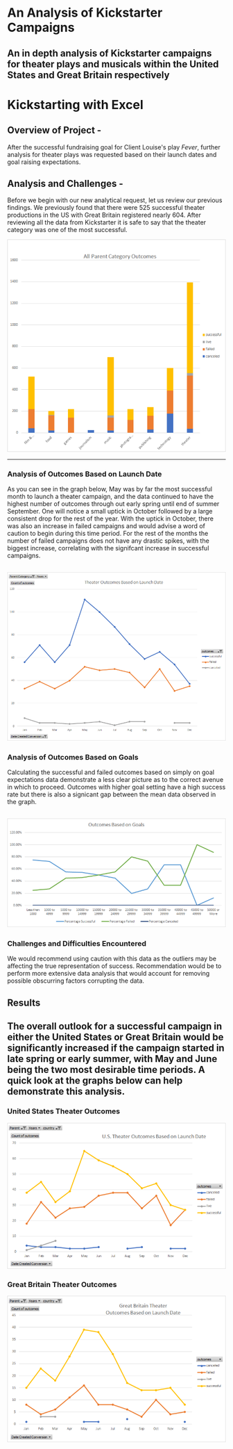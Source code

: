 # An Analysis of Kickstarter Campaigns
An in depth analysis of Kickstarter campaigns for theater plays and musicals within the United States and Great Britain respectively
---
# Kickstarting with Excel

## Overview of Project -
After the successful fundraising goal for Client Louise's play *Fever*, further analysis for theater plays was requested based on their launch dates and goal raising expectations.  



## Analysis and Challenges - 
Before we begin with our new analytical request, let us review our previous findings.  We previously found that there were 525 successful theater productions in the US with Great Britain registered nearly 604.  After reviewing all the data from Kickstarter it is safe to say that the theater category was one of the most successful.

![All_Category_Outcomes](https://github.com/Sacdees/kickstarter-analysis/blob/main/Module_1_activites/All%20Outcomes/All_Category_Outcomes.png)



---
### Analysis of Outcomes Based on Launch Date
As you can see in the graph below, May was by far the most successful month to launch a theater campaign, and the data continued to have the highest number of outcomes through out early spring until end of summer September. One will notice a small uptick in October followed by a large consistent drop for the rest of the year. With the uptick in October, there was also an increase in failed campaigns and would advise a word of caution to begin during this time period.  For the rest of the months the number of failed campaigns does not have any drastic spikes, with the biggest increase, correlating with the signifcant increase in successful campaigns.  

![Theater_Outcomes_vs_Launch](https://github.com/Sacdees/kickstarter-analysis/blob/main/Module_1_Challenge/resources/Theater_Outcomes_vs_Launch.png)
---

### Analysis of Outcomes Based on Goals
Calculating the successful and failed outcomes based on simply on goal expectations data demonstrate a less clear picture as to the correct avenue in which to proceed.  Outcomes with higher goal setting have a high success rate but there is also a signicant gap between the mean data observed in the graph.  

![Outcomes_vs_Goals](https://github.com/Sacdees/kickstarter-analysis/blob/main/Module_1_Challenge/resources/Outcomes_vs_Goals.png)
---

### Challenges and Difficulties Encountered
We would recommend using caution with this data as the outliers may be affecting the true representation of success.  Recommendation would be to perform more extensive data analysis that would account for removing possible obscurring factors corrupting the data.

## Results
The overall outlook for a successful campaign in either the United States or Great Britain would be significantly increased if the campaign started in late spring or early summer, with May and June being the two most desirable time periods.  A quick look at the graphs below can help demonstrate this analysis.  
---
### United States Theater Outcomes 
![Theater%20US%20Outcomes%20Based%20on%20Launch%20Date](https://github.com/Sacdees/kickstarter-analysis/blob/main/Module_1_activites/US%20Outcomes/Theater%20US%20Outcomes%20Based%20on%20Launch%20Date.png)
### Great Britain Theater Outcomes
![Theater%20GB%20Outsomes%20Based%20on%20Launch%20Date](https://github.com/Sacdees/kickstarter-analysis/blob/main/Module_1_activites/GB%20Outcomes/Theater%20GB%20Outsomes%20Based%20on%20Launch%20Date.png)
